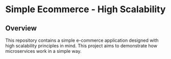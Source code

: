 # Simple Ecommerce - High Scalability

## Overview
This repository contains a simple e-commerce application designed with high scalability principles in mind. This project aims to demonstrate how microservices work in a simple way.
